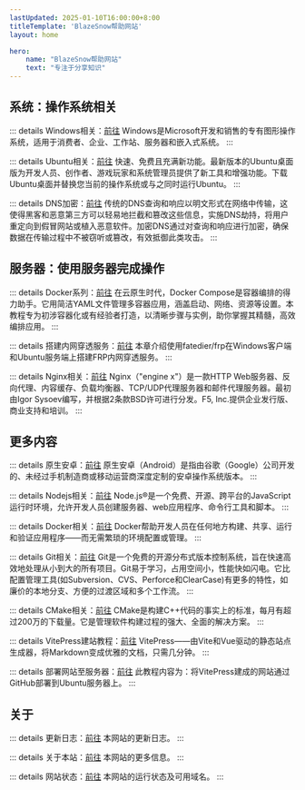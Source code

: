 ```yaml
---
lastUpdated: 2025-01-10T16:00:00+8:00
titleTemplate: 'BlazeSnow帮助网站'
layout: home

hero:
    name: "BlazeSnow帮助网站"
    text: "专注于分享知识"
---
```


## 系统：操作系统相关

::: details Windows相关：[前往](/Windows/)
Windows是Microsoft开发和销售的专有图形操作系统，适用于消费者、企业、工作站、服务器和嵌入式系统。
:::

::: details Ubuntu相关：[前往](/Ubuntu/)
快速、免费且充满新功能。最新版本的Ubuntu桌面版为开发人员、创作者、游戏玩家和系统管理员提供了新工具和增强功能。下载 Ubuntu桌面并替换您当前的操作系统或与之同时运行Ubuntu。
:::

::: details DNS加密：[前往](/DNSEncryption/)
传统的DNS查询和响应以明文形式在网络中传输，这使得黑客和恶意第三方可以轻易地拦截和篡改这些信息，实施DNS劫持，将用户重定向到假冒网站或植入恶意软件。加密DNS通过对查询和响应进行加密，确保数据在传输过程中不被窃听或篡改，有效抵御此类攻击。
:::

## 服务器：使用服务器完成操作

::: details Docker系列：[前往](/DockerSeries/)
在云原生时代，Docker Compose是容器编排的得力助手。它用简洁YAML文件管理多容器应用，涵盖启动、网络、资源等设置。本教程专为初涉容器化或有经验者打造，以清晰步骤与实例，助你掌握其精髓，高效编排应用。
:::

::: details 搭建内网穿透服务：[前往](/FrpClientAndServer/)
本章介绍使用fatedier/frp在Windows客户端和Ubuntu服务端上搭建FRP内网穿透服务。
:::

::: details Nginx相关：[前往](/Nginx/)
Nginx（"engine x"）是一款HTTP Web服务器、反向代理、内容缓存、负载均衡器、TCP/UDP代理服务器和邮件代理服务器。最初由Igor Sysoev编写，并根据2条款BSD许可进行分发。F5, Inc.提供企业发行版、商业支持和培训。
:::

## 更多内容

::: details 原生安卓：[前往](/Android/WiFi感叹号)
原生安卓（Android）是指由谷歌（Google）公司开发的、未经过手机制造商或移动运营商深度定制的安卓操作系统版本。
:::

::: details Nodejs相关：[前往](/Nodejs/)
Node.js®是一个免费、开源、跨平台的JavaScript运行时环境，允许开发人员创建服务器、web应用程序、命令行工具和脚本。
:::

::: details Docker相关：[前往](/Docker/)
Docker帮助开发人员在任何地方构建、共享、运行和验证应用程序——而无需繁琐的环境配置或管理。
:::

::: details Git相关：[前往](/git/)
Git是一个免费的开源分布式版本控制系统，旨在快速高效地处理从小到大的所有项目。Git易于学习，占用空间小，性能快如闪电。它比配置管理工具(如Subversion、CVS、Perforce和ClearCase)有更多的特性，如廉价的本地分支、方便的过渡区域和多个工作流。
:::

::: details CMake相关：[前往](/CMake/)
CMake是构建C++代码的事实上的标准，每月有超过200万的下载量。它是管理软件构建过程的强大、全面的解决方案。
:::

::: details VitePress建站教程：[前往](/VitePress/)
VitePress——由Vite和Vue驱动的静态站点生成器，将Markdown变成优雅的文档，只需几分钟。
:::

::: details 部署网站至服务器：[前往](/WebsiteToServer/)
此教程内容为：将VitePress建成的网站通过GitHub部署到Ubuntu服务器上。
:::

## 关于

::: details 更新日志：[前往](/CHANGELOG/)
本网站的更新日志。
:::

::: details 关于本站：[前往](/about)
本网站的更多信息。
:::

::: details 网站状态：[前往](https://status.blazesnow.com/)
本网站的运行状态及可用域名。
:::